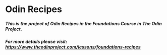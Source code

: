 # Odin Recipes

##### This is the project of Odin Recipes in the Foundations Course in The Odin Project.

##### For more details please visit: https://www.theodinproject.com/lessons/foundations-recipes

